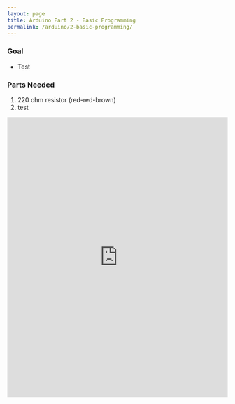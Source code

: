 ```yaml
---
layout: page
title: Arduino Part 2 - Basic Programming
permalink: /arduino/2-basic-programming/
---
```


### Goal

* Test

### Parts Needed

1. 220 ohm resistor (red-red-brown)
1. test

<iframe width="100%" height="640" src="http://123d.circuits.io/circuits/526861-the-unnamed-circuit/embed#breadboard" frameborder="0" marginwidth="0" marginheight="0" scrolling="no"></iframe>
